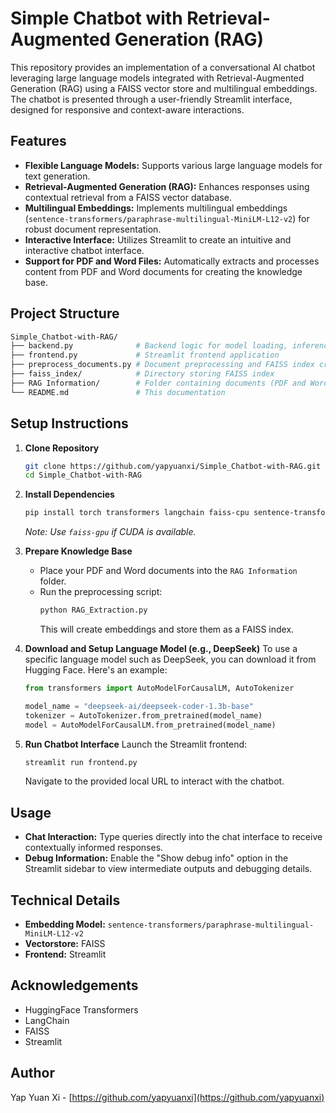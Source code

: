 # Simple Chatbot with Retrieval-Augmented Generation (RAG)

This repository provides an implementation of a conversational AI chatbot leveraging large language models integrated with Retrieval-Augmented Generation (RAG) using a FAISS vector store and multilingual embeddings. The chatbot is presented through a user-friendly Streamlit interface, designed for responsive and context-aware interactions.

## Features

* **Flexible Language Models:** Supports various large language models for text generation.
* **Retrieval-Augmented Generation (RAG):** Enhances responses using contextual retrieval from a FAISS vector database.
* **Multilingual Embeddings:** Implements multilingual embeddings (`sentence-transformers/paraphrase-multilingual-MiniLM-L12-v2`) for robust document representation.
* **Interactive Interface:** Utilizes Streamlit to create an intuitive and interactive chatbot interface.
* **Support for PDF and Word Files:** Automatically extracts and processes content from PDF and Word documents for creating the knowledge base.

## Project Structure

```bash
Simple_Chatbot-with-RAG/
├── backend.py              # Backend logic for model loading, inference, and retrieval
├── frontend.py             # Streamlit frontend application
├── preprocess_documents.py # Document preprocessing and FAISS index creation
├── faiss_index/            # Directory storing FAISS index
├── RAG Information/        # Folder containing documents (PDF and Word) to build knowledge base
└── README.md               # This documentation
```
## Setup Instructions

1.  **Clone Repository**
    ```bash
    git clone https://github.com/yapyuanxi/Simple_Chatbot-with-RAG.git
    cd Simple_Chatbot-with-RAG
    ```

2.  **Install Dependencies**
    ```bash
    pip install torch transformers langchain faiss-cpu sentence-transformers streamlit pypdf2 python-docx
    ```
    *Note: Use `faiss-gpu` if CUDA is available.*

3.  **Prepare Knowledge Base**
    * Place your PDF and Word documents into the `RAG Information` folder.
    * Run the preprocessing script:
        ```bash
        python RAG_Extraction.py
        ```
        This will create embeddings and store them as a FAISS index.

4.  **Download and Setup Language Model (e.g., DeepSeek)**
    To use a specific language model such as DeepSeek, you can download it from Hugging Face. Here's an example:
    ```python
    from transformers import AutoModelForCausalLM, AutoTokenizer

    model_name = "deepseek-ai/deepseek-coder-1.3b-base"
    tokenizer = AutoTokenizer.from_pretrained(model_name)
    model = AutoModelForCausalLM.from_pretrained(model_name)
    ```

5.  **Run Chatbot Interface**
    Launch the Streamlit frontend:
    ```bash
    streamlit run frontend.py
    ```
    Navigate to the provided local URL to interact with the chatbot.

## Usage

* **Chat Interaction:** Type queries directly into the chat interface to receive contextually informed responses.
* **Debug Information:** Enable the "Show debug info" option in the Streamlit sidebar to view intermediate outputs and debugging details.

## Technical Details

* **Embedding Model:** `sentence-transformers/paraphrase-multilingual-MiniLM-L12-v2`
* **Vectorstore:** FAISS
* **Frontend:** Streamlit

## Acknowledgements

* HuggingFace Transformers
* LangChain
* FAISS
* Streamlit

## Author

Yap Yuan Xi - [https://github.com/yapyuanxi](https://github.com/yapyuanxi)
